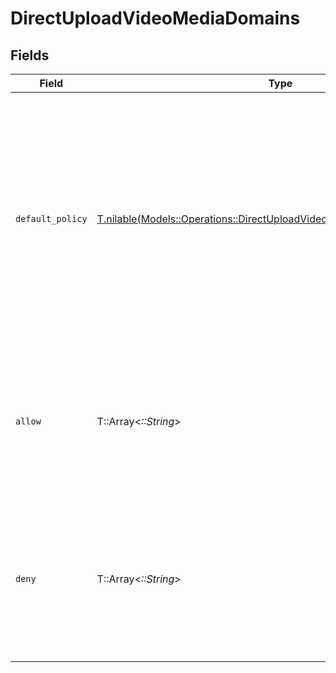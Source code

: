 # DirectUploadVideoMediaDomains


## Fields

| Field                                                                                                                                                                                                                                                | Type                                                                                                                                                                                                                                                 | Required                                                                                                                                                                                                                                             | Description                                                                                                                                                                                                                                          | Example                                                                                                                                                                                                                                              |
| ---------------------------------------------------------------------------------------------------------------------------------------------------------------------------------------------------------------------------------------------------- | ---------------------------------------------------------------------------------------------------------------------------------------------------------------------------------------------------------------------------------------------------- | ---------------------------------------------------------------------------------------------------------------------------------------------------------------------------------------------------------------------------------------------------- | ---------------------------------------------------------------------------------------------------------------------------------------------------------------------------------------------------------------------------------------------------- | ---------------------------------------------------------------------------------------------------------------------------------------------------------------------------------------------------------------------------------------------------- |
| `default_policy`                                                                                                                                                                                                                                     | [T.nilable(Models::Operations::DirectUploadVideoMediaDomainsDefaultPolicy)](../../models/operations/directuploadvideomediadomainsdefaultpolicy.md)                                                                                                   | :heavy_minus_sign:                                                                                                                                                                                                                                   | Specifies the default access policy for domains. <br/>If set to `allow`, all domains are allowed access unless otherwise specified in the `deny` list. <br/>If set to `deny`, all domains are denied access unless otherwise specified in the `allow` list.<br/> |                                                                                                                                                                                                                                                      |
| `allow`                                                                                                                                                                                                                                              | T::Array<*::String*>                                                                                                                                                                                                                                 | :heavy_minus_sign:                                                                                                                                                                                                                                   | A list of domain names or patterns that are explicitly allowed access. <br/>This list is only effective when the `defaultPolicy` is set to `deny`.<br/>                                                                                              | [<br/>"example.com",<br/>"trustedsite.org"<br/>]                                                                                                                                                                                                     |
| `deny`                                                                                                                                                                                                                                               | T::Array<*::String*>                                                                                                                                                                                                                                 | :heavy_minus_sign:                                                                                                                                                                                                                                   | A list of domain names or patterns that are explicitly denied access. <br/>This list is only effective when the `defaultPolicy` is set to `allow`.<br/>                                                                                              | [<br/>"malicioussite.io",<br/>"spamdomain.net"<br/>]                                                                                                                                                                                                 |